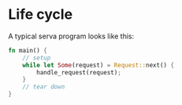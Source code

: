 # Life cycle

A typical serva program looks like this:

```rust
fn main() {
    // setup    
    while let Some(request) = Request::next() {
        handle_request(request);
    }
    // tear down
}
```